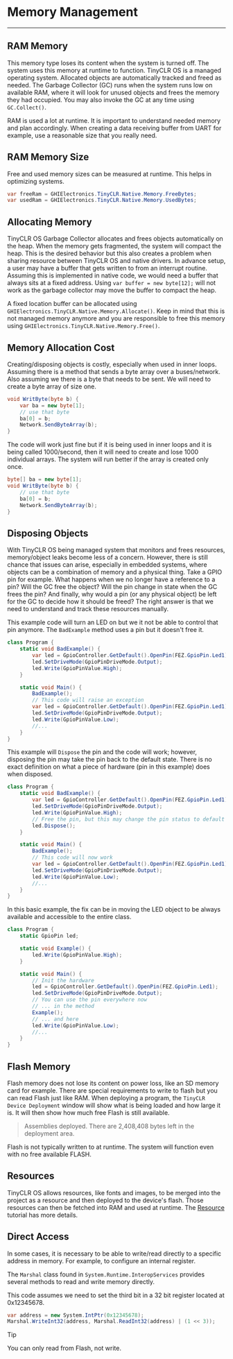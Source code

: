 # Memory Management
---

## RAM Memory
This memory type loses its content when the system is turned off. The system uses this memory at runtime to function. TinyCLR OS is a managed operating system. Allocated objects are automatically tracked and freed as needed. The Garbage Collector (GC) runs when the system runs low on available RAM, where it will look for unused objects and frees the memory they had occupied. You may also invoke the GC at any time using `GC.Collect()`.

RAM is used a lot at runtime. It is important to understand needed memory and plan accordingly. When creating a data receiving buffer from UART for example, use a reasonable size that you really need.

## RAM Memory Size
Free and used memory sizes can be measured at runtime. This helps in optimizing systems.

```cs
var freeRam = GHIElectronics.TinyCLR.Native.Memory.FreeBytes;
var usedRam = GHIElectronics.TinyCLR.Native.Memory.UsedBytes;
```

## Allocating Memory
TinyCLR OS Garbage Collector allocates and frees objects automatically on the heap. When the memory gets fragmented, the system will compact the heap. This is the desired behavior but this also creates a problem when sharing resource between TinyCLR OS and native drivers. In advance setup, a user may have a buffer that gets written to from an interrupt routine. Assuming this is implemented in native code, we would need a buffer that always sits at a fixed address. Using `var buffer = new byte[12];` will not work as the garbage collector may move the buffer to compact the heap.

A fixed location buffer can be allocated using `GHIElectronics.TinyCLR.Native.Memory.Allocate()`. Keep in mind that this is not managed memory anymore and you are responsible to free this memory using `GHIElectronics.TinyCLR.Native.Memory.Free()`.

## Memory Allocation Cost
Creating/disposing objects is costly, especially when used in inner loops. Assuming there is a method that sends a byte array over a buses/network. Also assuming we there is a byte that needs to be sent. We will need to create a byte array of size one.

```cs
void WritByte(byte b) {
    var ba = new byte[1];
    // use that byte
    ba[0] = b;
    Network.SendByteArray(b);
}
```
The code will work just fine but if it is being used in inner loops and it is being called 1000/second, then it will need to create and lose 1000 individual arrays. The system will run better if the array is created only once.

```cs
byte[] ba = new byte[1];
void WritByte(byte b) {
    // use that byte
    ba[0] = b;
    Network.SendByteArray(b);
}
```

## Disposing Objects
With TinyCLR OS being managed system that monitors and frees resources, memory/object leaks become less of a concern. However, there is still chance that issues can arise, especially in embedded systems, where objects can be a combination of memory and a physical thing. Take a GPIO pin for example. What happens when we no longer have a reference to a pin? Will the GC free the object? Will the pin change in state when the GC frees the pin? And finally, why would a pin (or any physical object) be left for the GC to decide how it should be freed? The right answer is that we need to understand and track these resources manually.

This example code will turn an LED on but we it not be able to control that pin anymore. The `BadExample` method uses a pin but it doesn't free it.

```cs
class Program {
    static void BadExample() {
        var led = GpioController.GetDefault().OpenPin(FEZ.GpioPin.Led1);
        led.SetDriveMode(GpioPinDriveMode.Output);
        led.Write(GpioPinValue.High);
    }

    static void Main() {
        BadExample();
        // This code will raise an exception
        var led = GpioController.GetDefault().OpenPin(FEZ.GpioPin.Led1);
        led.SetDriveMode(GpioPinDriveMode.Output);
        led.Write(GpioPinValue.Low);
        //...
    }
}
```
This example will `Dispose` the pin and the code will work; however, disposing the pin may take the pin back to the default state. There is no exact definition on what a piece of hardware (pin in this example) does when disposed.

```cs
class Program {
    static void BadExample() {
        var led = GpioController.GetDefault().OpenPin(FEZ.GpioPin.Led1);
        led.SetDriveMode(GpioPinDriveMode.Output);
        led.Write(GpioPinValue.High);
        // Free the pin, but this may change the pin status to default
        led.Dispose();
    }

    static void Main() {
        BadExample();
        // This code will now work
        var led = GpioController.GetDefault().OpenPin(FEZ.GpioPin.Led1);
        led.SetDriveMode(GpioPinDriveMode.Output);
        led.Write(GpioPinValue.Low);
        //...
    }
}
```

In this basic example, the fix can be in moving the LED object to be always available and accessible to the entire class.

```cs
class Program {
    static GpioPin led;

    static void Example() {
        led.Write(GpioPinValue.High);
    }

    static void Main() {
        // Init the hardware
        led = GpioController.GetDefault().OpenPin(FEZ.GpioPin.Led1);
        led.SetDriveMode(GpioPinDriveMode.Output);
        // You can use the pin everywhere now
        // ... in the method
        Example();
        // ... and here
        led.Write(GpioPinValue.Low);
        //...
    }
}
```

## Flash Memory
Flash memory does not lose its content on power loss, like an SD memory card for example. There are special requirements to write to flash but you can read Flash just like RAM. When deploying a program, the `TinyCLR Device Deployment` window will show what is being loaded and how large it is. It will then show how much free Flash is still available. 

> Assemblies deployed. There are 2,408,408 bytes left in the deployment area.

Flash is not typically written to at runtime. The system will function even with no free available FLASH.

## Resources
TinyCLR OS allows resources, like fonts and images, to be merged into the project as a resource and then deployed to the device's flash. Those resources can then be fetched into RAM and used at runtime. The [Resource](resources.md) tutorial has more details.

## Direct Access
In some cases, it is necessary to be able to write/read directly to a specific address in memory. For example, to configure an internal register.

The `Marshal` class found in `System.Runtime.InteropServices` provides several methods to read and write memory directly.

This code assumes we need to set the third bit in a 32 bit register located at 0x12345678.

```cs
var address = new System.IntPtr(0x12345678);
Marshal.WriteInt32(address, Marshal.ReadInt32(address) | (1 << 3));
```

> [!Tip]
> You can only read from Flash, not write.


